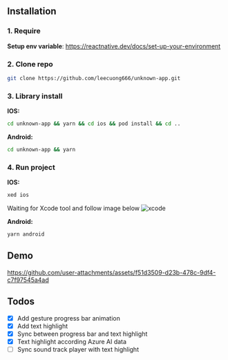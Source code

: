 ## Installation

### 1. Require

**Setup env variable**: https://reactnative.dev/docs/set-up-your-environment

### 2. Clone repo

```bash
git clone https://github.com/leecuong666/unknown-app.git
```

### 3. Library install

**IOS:**

```bash
cd unknown-app && yarn && cd ios && pod install && cd ..
```

**Android:**

```bash
cd unknown-app && yarn
```

### 4. Run project

**IOS:**

```bash
xed ios
```

Waiting for Xcode tool and follow image below
![xcode](https://github.com/user-attachments/assets/bc5c4e39-3355-4ca9-a6f9-56396d034527)


**Android:**

```bash
yarn android
```

## Demo

https://github.com/user-attachments/assets/f51d3509-d23b-478c-9df4-c7f97545a4ad

## Todos

- [x] Add gesture progress bar animation
- [x] Add text highlight
- [x] Sync between progress bar and text highlight
- [x] Text highlight according Azure AI data
- [ ] Sync sound track player with text highlight
